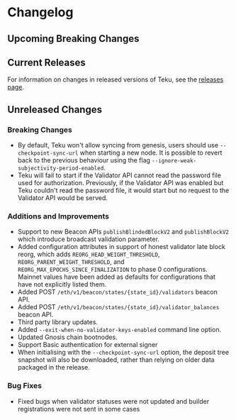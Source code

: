 # Changelog

## Upcoming Breaking Changes

## Current Releases

For information on changes in released versions of Teku, see
the [releases page](https://github.com/Consensys/teku/releases).

## Unreleased Changes

### Breaking Changes
- By default, Teku won't allow syncing from genesis, users should use `--checkpoint-sync-url` when starting a new node. It is possible to revert back to the previous behaviour using the flag `--ignore-weak-subjectivity-period-enabled`.
- Teku will fail to start if the Validator API cannot read the password file used for authorization. Previously, if the Validator API was enabled but Teku couldn't read the password file, it would start but no request to the Validator API would be served.

### Additions and Improvements
- Support to new Beacon APIs `publishBlindedBlockV2` and `publishBlockV2` which introduce broadcast validation parameter.
- Added configuration attributes in support of honest validator late block reorg, which adds `REORG_HEAD_WEIGHT_THRESHOLD`, `REORG_PARENT_WEIGHT_THRESHOLD`, and  `REORG_MAX_EPOCHS_SINCE_FINALIZATION` to phase 0 configurations. Mainnet values have been added as defaults for configurations that have not explicitly listed them.
- Added POST `/eth/v1/beacon/states/{state_id}/validators` beacon API.
- Added POST `/eth/v1/beacon/states/{state_id}/validator_balances` beacon API.
- Third party library updates.
- Added `--exit-when-no-validator-keys-enabled` command line option.
- Updated Gnosis chain bootnodes.
- Support Basic authentication for external signer
- When initialising with the `--checkpoint-sync-url` option, the deposit tree snapshot will also be downloaded, rather than relying on older data packaged in the release.

### Bug Fixes
- Fixed bugs when validator statuses were not updated and builder registrations were not sent in some cases
